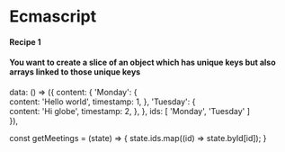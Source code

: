 # Ecmascript

#### Recipe 1

#### You want to create a slice of an object which has unique keys but also arrays linked to those unique keys

data: () => ({
    content: {
      'Monday': {       
        content: 'Hello world',
        timestamp: 1,
      },
      'Tuesday': {     
        content: 'Hi globe',
        timestamp: 2,
      },
    },
    ids: [ 'Monday', 'Tuesday' ]    
  }),
  
  const getMeetings = (state) => {
    state.ids.map((id) => state.byId[id]);
  }
